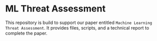# ML Threat Assessment
This repository is build to support our paper entitled `Machine Learning Threat Assessment`.
It provides files, scripts, and a technical report to complete the paper.

